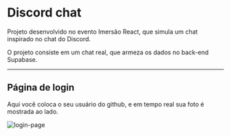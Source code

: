 <h1>Discord chat</h1>

Projeto desenvolvido no evento Imersão React, que simula um chat inspirado no chat do Discord.

O projeto consiste em um chat real, que armeza os dados no back-end Supabase.

<hr/>

<h2>Página de login</h2>

Aqui você coloca o seu usuário do github, e em tempo real sua foto é mostrada ao lado.

![login-page](https://user-images.githubusercontent.com/97999133/209483351-631e3de3-889c-4d42-b7ff-3bf82e39cccb.png)

